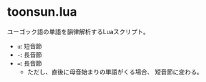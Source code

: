 # toonsun.lua

ユーゴック語の単語を韻律解析するLuaスクリプト。

- `u`: 短音節
- `-`: 長音節
- `=`: 長音節
    - ただし、直後に母音始まりの単語がくる場合、
      短音節に変わる。
